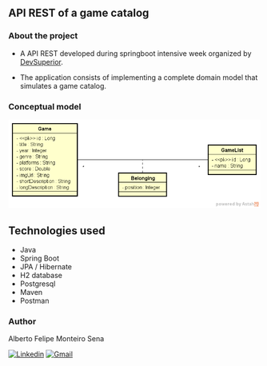## API REST of a game catalog 

### About the project

- A API REST developed during springboot intensive week organized by [DevSuperior](https://devsuperior.com "Site da DevSuperior").

- The application consists of implementing a complete domain model that simulates a game catalog.

### Conceptual model

![image006](https://raw.githubusercontent.com/devsuperior/java-spring-dslist/main/resources/dslist-model.png)

## Technologies used

- Java
- Spring Boot
- JPA / Hibernate
- H2 database
- Postgresql
- Maven
- Postman


### Author

Alberto Felipe Monteiro Sena

[![Linkedin](https://img.shields.io/badge/LinkedIn-0077B5?style=for-the-badge&logo=linkedin&logoColor=white)](https://www.linkedin.com/in/alberto-sena-4351a4227/)
[![Gmail](https://img.shields.io/badge/Gmail-D14836?style=for-the-badge&logo=gmail&logoColor=white "Gmail")](mailto:felipe0032sena@gmail.com)
